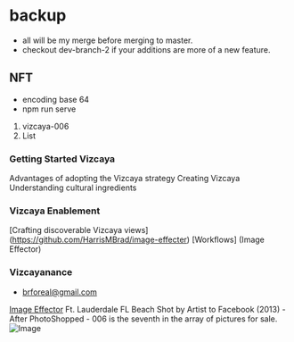 # backup 
 - all will be my merge before merging to master.
 - checkout dev-branch-2 if your additions are more of a new feature.

## NFT
[Make NFT]:(https://opensea.io/assets/0x495f947276749ce646f68ac8c248420045cb7b5e/70326883271192332165747062436501242330189217366649224341641378519048918138881);
- encoding base 64
- npm run serve

1. vizcaya-006
2. List

### Getting Started Vizcaya
Advantages of adopting the Vizcaya strategy
Creating Vizcaya
Understanding cultural ingredients
### Vizcaya Enablement
[Crafting discoverable Vizcaya views] (https://github.com/HarrisMBrad/image-effecter)
[Workflows] (Image Effector)
### Vizcayanance
 - brforeal@gmail.com

[Image Effector](https://lh3.googleusercontent.com/ghXq6hG_2G-ohp5GeUqxd3tI---Jd4q_Hca-1e502QzI5EAlDZBgxh8OEIXJwSNJWmRVsWADfJ2S7wTkReXrsaT57W3XkjGB0og-=w600) 
Ft. Lauderdale FL Beach Shot by Artist to Facebook (2013) - After PhotoShopped - 006 is the seventh in the array of pictures for sale. ![Image](https://lh3.googleusercontent.com/ghXq6hG_2G-ohp5GeUqxd3tI---Jd4q_Hca-1e502QzI5EAlDZBgxh8OEIXJwSNJWmRVsWADfJ2S7wTkReXrsaT57W3XkjGB0og-=w600)
